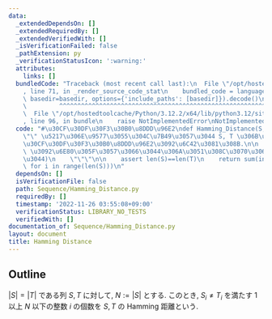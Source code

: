 ```yaml
---
data:
  _extendedDependsOn: []
  _extendedRequiredBy: []
  _extendedVerifiedWith: []
  _isVerificationFailed: false
  _pathExtension: py
  _verificationStatusIcon: ':warning:'
  attributes:
    links: []
  bundledCode: "Traceback (most recent call last):\n  File \"/opt/hostedtoolcache/Python/3.12.2/x64/lib/python3.12/site-packages/onlinejudge_verify/documentation/build.py\"\
    , line 71, in _render_source_code_stat\n    bundled_code = language.bundle(stat.path,\
    \ basedir=basedir, options={'include_paths': [basedir]}).decode()\n          \
    \         ^^^^^^^^^^^^^^^^^^^^^^^^^^^^^^^^^^^^^^^^^^^^^^^^^^^^^^^^^^^^^^^^^^^^^^^^^^^^^^^^^\n\
    \  File \"/opt/hostedtoolcache/Python/3.12.2/x64/lib/python3.12/site-packages/onlinejudge_verify/languages/python.py\"\
    , line 96, in bundle\n    raise NotImplementedError\nNotImplementedError\n"
  code: "#\u30CF\u30DF\u30F3\u30B0\u8DDD\u96E2\ndef Hamming_Distance(S, T):\n    \"\
    \"\" \u5217\u306E\u9577\u3055\u304C\u7B49\u3057\u3044 S, T \u306B\u304A\u3051\u308B\
    \u30CF\u30DF\u30F3\u30B0\u8DDD\u96E2\u3092\u6C42\u3081\u308B.\n\n    S,T: (|S|=|T|\
    \ \u3092\u6E80\u305F\u3057\u3066\u3044\u306A\u3051\u308C\u3070\u306A\u3089\u306A\
    \u3044)\n    \"\"\"\n\n    assert len(S)==len(T)\n    return sum(int(S[i]!=T[i])\
    \ for i in range(len(S)))\n"
  dependsOn: []
  isVerificationFile: false
  path: Sequence/Hamming_Distance.py
  requiredBy: []
  timestamp: '2022-11-26 03:55:08+09:00'
  verificationStatus: LIBRARY_NO_TESTS
  verifiedWith: []
documentation_of: Sequence/Hamming_Distance.py
layout: document
title: Hamming Distance
---
```


## Outline

$\lvert S \rvert = \lvert T \rvert$ である列 $S,T$ に対して, $N:=\lvert S \rvert$ とする.
このとき, $S_i \neq T_i$ を満たす $1$ 以上 $N$ 以下の整数 $i$ の個数を $S,T$ の Hamming 距離という.
